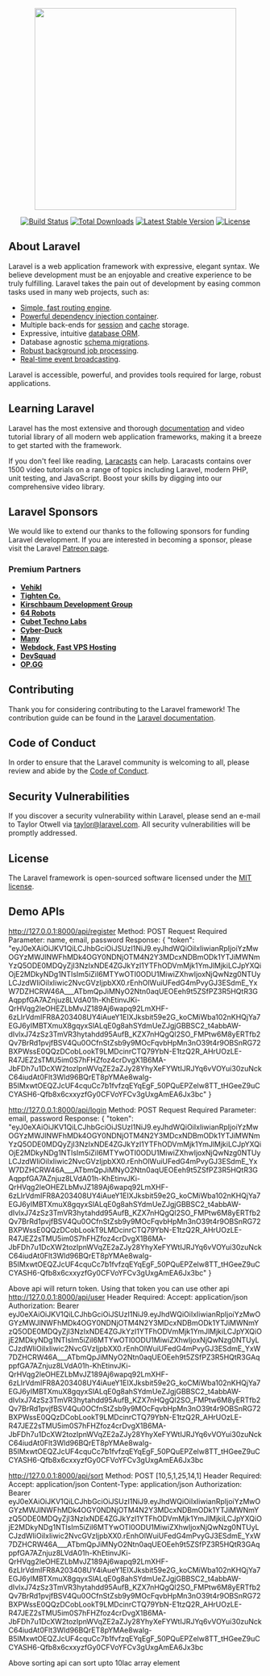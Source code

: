 <p align="center"><a href="https://laravel.com" target="_blank"><img src="https://raw.githubusercontent.com/laravel/art/master/logo-lockup/5%20SVG/2%20CMYK/1%20Full%20Color/laravel-logolockup-cmyk-red.svg" width="400"></a></p>

<p align="center">
<a href="https://travis-ci.org/laravel/framework"><img src="https://travis-ci.org/laravel/framework.svg" alt="Build Status"></a>
<a href="https://packagist.org/packages/laravel/framework"><img src="https://poser.pugx.org/laravel/framework/d/total.svg" alt="Total Downloads"></a>
<a href="https://packagist.org/packages/laravel/framework"><img src="https://poser.pugx.org/laravel/framework/v/stable.svg" alt="Latest Stable Version"></a>
<a href="https://packagist.org/packages/laravel/framework"><img src="https://poser.pugx.org/laravel/framework/license.svg" alt="License"></a>
</p>

## About Laravel

Laravel is a web application framework with expressive, elegant syntax. We believe development must be an enjoyable and creative experience to be truly fulfilling. Laravel takes the pain out of development by easing common tasks used in many web projects, such as:

- [Simple, fast routing engine](https://laravel.com/docs/routing).
- [Powerful dependency injection container](https://laravel.com/docs/container).
- Multiple back-ends for [session](https://laravel.com/docs/session) and [cache](https://laravel.com/docs/cache) storage.
- Expressive, intuitive [database ORM](https://laravel.com/docs/eloquent).
- Database agnostic [schema migrations](https://laravel.com/docs/migrations).
- [Robust background job processing](https://laravel.com/docs/queues).
- [Real-time event broadcasting](https://laravel.com/docs/broadcasting).

Laravel is accessible, powerful, and provides tools required for large, robust applications.

## Learning Laravel

Laravel has the most extensive and thorough [documentation](https://laravel.com/docs) and video tutorial library of all modern web application frameworks, making it a breeze to get started with the framework.

If you don't feel like reading, [Laracasts](https://laracasts.com) can help. Laracasts contains over 1500 video tutorials on a range of topics including Laravel, modern PHP, unit testing, and JavaScript. Boost your skills by digging into our comprehensive video library.

## Laravel Sponsors

We would like to extend our thanks to the following sponsors for funding Laravel development. If you are interested in becoming a sponsor, please visit the Laravel [Patreon page](https://patreon.com/taylorotwell).

### Premium Partners

- **[Vehikl](https://vehikl.com/)**
- **[Tighten Co.](https://tighten.co)**
- **[Kirschbaum Development Group](https://kirschbaumdevelopment.com)**
- **[64 Robots](https://64robots.com)**
- **[Cubet Techno Labs](https://cubettech.com)**
- **[Cyber-Duck](https://cyber-duck.co.uk)**
- **[Many](https://www.many.co.uk)**
- **[Webdock, Fast VPS Hosting](https://www.webdock.io/en)**
- **[DevSquad](https://devsquad.com)**
- **[OP.GG](https://op.gg)**

## Contributing

Thank you for considering contributing to the Laravel framework! The contribution guide can be found in the [Laravel documentation](https://laravel.com/docs/contributions).

## Code of Conduct

In order to ensure that the Laravel community is welcoming to all, please review and abide by the [Code of Conduct](https://laravel.com/docs/contributions#code-of-conduct).

## Security Vulnerabilities

If you discover a security vulnerability within Laravel, please send an e-mail to Taylor Otwell via [taylor@laravel.com](mailto:taylor@laravel.com). All security vulnerabilities will be promptly addressed.

## License

The Laravel framework is open-sourced software licensed under the [MIT license](https://opensource.org/licenses/MIT).


## Demo APIs
http://127.0.0.1:8000/api/register
Method: POST 
Request Required Parameter: name, email, password 
Response:
{
    "token": "eyJ0eXAiOiJKV1QiLCJhbGciOiJSUzI1NiJ9.eyJhdWQiOiIxIiwianRpIjoiYzMwOGYzMWJlNWFhMDk4OGY0NDNjOTM4N2Y3MDcxNDBmODk1YTJiMWNmYzQ5ODE0MDQyZjI3NzIxNDE4ZGJkYzI1YTFhODVmMjk1YmJlMjkiLCJpYXQiOjE2MDkyNDg1NTIsIm5iZiI6MTYwOTI0ODU1MiwiZXhwIjoxNjQwNzg0NTUyLCJzdWIiOiIxIiwic2NvcGVzIjpbXX0.rEnhOlWuiUFedG4mPvyGJ3ESdmE_YxW7DZHCRW46A___ATbmQpJiMNyO2Ntn0aqUEOEeh9t5ZSfPZ3R5HQtR3GAqppfGA7AZnjuz8LVdA01h-KhEtinvJKi-QrHVqg2leOHEZLbMvJZ189Aj6wapq92LmXHF-6zLIrVdmIFR8A203408UY4iAueY1EIXJksbit59e2G_koCMiWba102nKHQjYa7EGJ6yIMBTXmuX8gqyxSlALqE0g8ahSYdmUeZJgjGBBSC2_t4abbAW-dIvlxJ74zSz3TmVR3hytahdd95AufB_KZX7nHQgQl2SO_FMPtw6M8yERTfb2Qv7BrRd1pvjfBSV4Qu0OCfnStZsb9y9MOcFqvbHpMn3nO39t4r9OBSnRG72BXPWssE0QQzDCobLookT9LMDcinrCTQ79YbN-E1tzQ2R_AHrUOzLE-R47JEZ2sTMU5im0S7hFHZfoz4crDvgX1B6MA-JbFDh7u1DcXW2tozIpnWVqZE2aZJy28YhyXeFYWtIJRJYq6vVOYui30zuNckC64iudAt0Flt3Wld96BQrET8pYMAe8waIg-B5IMxwtOEQZJcUF4cquCc7b1fvfzqEYqEgF_50PQuEPZelw8TT_tHGeeZ9uCCYASH6-Qfb8x6cxxyzfGy0CFVoYFCv3gUxgAmEA6Jx3bc"
}

http://127.0.0.1:8000/api/login
Method: POST 
Request Required Parameter: email, password 
Response:
{
    "token": "eyJ0eXAiOiJKV1QiLCJhbGciOiJSUzI1NiJ9.eyJhdWQiOiIxIiwianRpIjoiYzMwOGYzMWJlNWFhMDk4OGY0NDNjOTM4N2Y3MDcxNDBmODk1YTJiMWNmYzQ5ODE0MDQyZjI3NzIxNDE4ZGJkYzI1YTFhODVmMjk1YmJlMjkiLCJpYXQiOjE2MDkyNDg1NTIsIm5iZiI6MTYwOTI0ODU1MiwiZXhwIjoxNjQwNzg0NTUyLCJzdWIiOiIxIiwic2NvcGVzIjpbXX0.rEnhOlWuiUFedG4mPvyGJ3ESdmE_YxW7DZHCRW46A___ATbmQpJiMNyO2Ntn0aqUEOEeh9t5ZSfPZ3R5HQtR3GAqppfGA7AZnjuz8LVdA01h-KhEtinvJKi-QrHVqg2leOHEZLbMvJZ189Aj6wapq92LmXHF-6zLIrVdmIFR8A203408UY4iAueY1EIXJksbit59e2G_koCMiWba102nKHQjYa7EGJ6yIMBTXmuX8gqyxSlALqE0g8ahSYdmUeZJgjGBBSC2_t4abbAW-dIvlxJ74zSz3TmVR3hytahdd95AufB_KZX7nHQgQl2SO_FMPtw6M8yERTfb2Qv7BrRd1pvjfBSV4Qu0OCfnStZsb9y9MOcFqvbHpMn3nO39t4r9OBSnRG72BXPWssE0QQzDCobLookT9LMDcinrCTQ79YbN-E1tzQ2R_AHrUOzLE-R47JEZ2sTMU5im0S7hFHZfoz4crDvgX1B6MA-JbFDh7u1DcXW2tozIpnWVqZE2aZJy28YhyXeFYWtIJRJYq6vVOYui30zuNckC64iudAt0Flt3Wld96BQrET8pYMAe8waIg-B5IMxwtOEQZJcUF4cquCc7b1fvfzqEYqEgF_50PQuEPZelw8TT_tHGeeZ9uCCYASH6-Qfb8x6cxxyzfGy0CFVoYFCv3gUxgAmEA6Jx3bc"
}

Above api will return token. Using that token you can use other api
http://127.0.0.1:8000/api/user
Header Required: 
Accept: application/json
Authorization: Bearer eyJ0eXAiOiJKV1QiLCJhbGciOiJSUzI1NiJ9.eyJhdWQiOiIxIiwianRpIjoiYzMwOGYzMWJlNWFhMDk4OGY0NDNjOTM4N2Y3MDcxNDBmODk1YTJiMWNmYzQ5ODE0MDQyZjI3NzIxNDE4ZGJkYzI1YTFhODVmMjk1YmJlMjkiLCJpYXQiOjE2MDkyNDg1NTIsIm5iZiI6MTYwOTI0ODU1MiwiZXhwIjoxNjQwNzg0NTUyLCJzdWIiOiIxIiwic2NvcGVzIjpbXX0.rEnhOlWuiUFedG4mPvyGJ3ESdmE_YxW7DZHCRW46A___ATbmQpJiMNyO2Ntn0aqUEOEeh9t5ZSfPZ3R5HQtR3GAqppfGA7AZnjuz8LVdA01h-KhEtinvJKi-QrHVqg2leOHEZLbMvJZ189Aj6wapq92LmXHF-6zLIrVdmIFR8A203408UY4iAueY1EIXJksbit59e2G_koCMiWba102nKHQjYa7EGJ6yIMBTXmuX8gqyxSlALqE0g8ahSYdmUeZJgjGBBSC2_t4abbAW-dIvlxJ74zSz3TmVR3hytahdd95AufB_KZX7nHQgQl2SO_FMPtw6M8yERTfb2Qv7BrRd1pvjfBSV4Qu0OCfnStZsb9y9MOcFqvbHpMn3nO39t4r9OBSnRG72BXPWssE0QQzDCobLookT9LMDcinrCTQ79YbN-E1tzQ2R_AHrUOzLE-R47JEZ2sTMU5im0S7hFHZfoz4crDvgX1B6MA-JbFDh7u1DcXW2tozIpnWVqZE2aZJy28YhyXeFYWtIJRJYq6vVOYui30zuNckC64iudAt0Flt3Wld96BQrET8pYMAe8waIg-B5IMxwtOEQZJcUF4cquCc7b1fvfzqEYqEgF_50PQuEPZelw8TT_tHGeeZ9uCCYASH6-Qfb8x6cxxyzfGy0CFVoYFCv3gUxgAmEA6Jx3bc


http://127.0.0.1:8000/api/sort
Method: POST
[10,5,1,25,14,1]
Header Required: 
Accept: application/json
Content-Type: application/json
Authorization: Bearer eyJ0eXAiOiJKV1QiLCJhbGciOiJSUzI1NiJ9.eyJhdWQiOiIxIiwianRpIjoiYzMwOGYzMWJlNWFhMDk4OGY0NDNjOTM4N2Y3MDcxNDBmODk1YTJiMWNmYzQ5ODE0MDQyZjI3NzIxNDE4ZGJkYzI1YTFhODVmMjk1YmJlMjkiLCJpYXQiOjE2MDkyNDg1NTIsIm5iZiI6MTYwOTI0ODU1MiwiZXhwIjoxNjQwNzg0NTUyLCJzdWIiOiIxIiwic2NvcGVzIjpbXX0.rEnhOlWuiUFedG4mPvyGJ3ESdmE_YxW7DZHCRW46A___ATbmQpJiMNyO2Ntn0aqUEOEeh9t5ZSfPZ3R5HQtR3GAqppfGA7AZnjuz8LVdA01h-KhEtinvJKi-QrHVqg2leOHEZLbMvJZ189Aj6wapq92LmXHF-6zLIrVdmIFR8A203408UY4iAueY1EIXJksbit59e2G_koCMiWba102nKHQjYa7EGJ6yIMBTXmuX8gqyxSlALqE0g8ahSYdmUeZJgjGBBSC2_t4abbAW-dIvlxJ74zSz3TmVR3hytahdd95AufB_KZX7nHQgQl2SO_FMPtw6M8yERTfb2Qv7BrRd1pvjfBSV4Qu0OCfnStZsb9y9MOcFqvbHpMn3nO39t4r9OBSnRG72BXPWssE0QQzDCobLookT9LMDcinrCTQ79YbN-E1tzQ2R_AHrUOzLE-R47JEZ2sTMU5im0S7hFHZfoz4crDvgX1B6MA-JbFDh7u1DcXW2tozIpnWVqZE2aZJy28YhyXeFYWtIJRJYq6vVOYui30zuNckC64iudAt0Flt3Wld96BQrET8pYMAe8waIg-B5IMxwtOEQZJcUF4cquCc7b1fvfzqEYqEgF_50PQuEPZelw8TT_tHGeeZ9uCCYASH6-Qfb8x6cxxyzfGy0CFVoYFCv3gUxgAmEA6Jx3bc



Above sorting api can sort upto 10lac array element